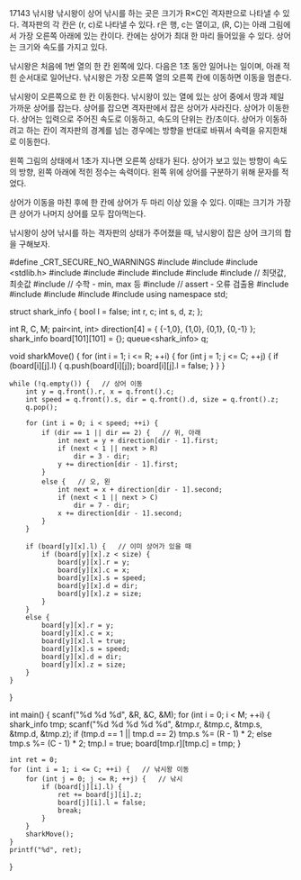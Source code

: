 17143 낚시왕
낚시왕이 상어 낚시를 하는 곳은 크기가 R×C인 격자판으로 나타낼 수 있다. 격자판의 각 칸은 (r, c)로 나타낼 수 있다. 
r은 행, c는 열이고, (R, C)는 아래 그림에서 가장 오른쪽 아래에 있는 칸이다. 칸에는 상어가 최대 한 마리 들어있을 수 있다. 상어는 크기와 속도를 가지고 있다.

낚시왕은 처음에 1번 열의 한 칸 왼쪽에 있다. 다음은 1초 동안 일어나는 일이며, 아래 적힌 순서대로 일어난다. 낚시왕은 가장 오른쪽 열의 오른쪽 칸에 이동하면 이동을 멈춘다.

낚시왕이 오른쪽으로 한 칸 이동한다.
낚시왕이 있는 열에 있는 상어 중에서 땅과 제일 가까운 상어를 잡는다. 상어를 잡으면 격자판에서 잡은 상어가 사라진다.
상어가 이동한다.
상어는 입력으로 주어진 속도로 이동하고, 속도의 단위는 칸/초이다. 상어가 이동하려고 하는 칸이 격자판의 경계를 넘는 경우에는 방향을 반대로 바꿔서 속력을 유지한채로 이동한다.

왼쪽 그림의 상태에서 1초가 지나면 오른쪽 상태가 된다. 상어가 보고 있는 방향이 속도의 방향, 왼쪽 아래에 적힌 정수는 속력이다. 왼쪽 위에 상어를 구분하기 위해 문자를 적었다.

상어가 이동을 마친 후에 한 칸에 상어가 두 마리 이상 있을 수 있다. 이때는 크기가 가장 큰 상어가 나머지 상어를 모두 잡아먹는다.

낚시왕이 상어 낚시를 하는 격자판의 상태가 주어졌을 때, 낚시왕이 잡은 상어 크기의 합을 구해보자.



#define _CRT_SECURE_NO_WARNINGS
#include <numeric>
#include <cstdio>
#include <stdlib.h>
#include <iostream>
#include <cstring>
#include <string>
#include <algorithm>
#include <vector>
#include <climits>   // 최댓값, 최솟값
#include <cmath>   // 수학 - min, max 등
#include <cassert>   // assert - 오류 검출용
#include <queue>
#include <stack>
#include <deque>
#include <map>
#include <set>
using namespace std;

struct shark_info {
	bool l = false;
	int r, c;
	int s, d, z;
};

int R, C, M;
pair<int, int> direction[4] = { {-1,0}, {1,0}, {0,1}, {0,-1} };
shark_info board[101][101] = {};
queue<shark_info> q;

void sharkMove() {
	for (int i = 1; i <= R; ++i) {
		for (int j = 1; j <= C; ++j) {
			if (board[i][j].l) {
				q.push(board[i][j]);
				board[i][j].l = false;
			}
		}
	}

	while (!q.empty()) {   // 상어 이동
		int y = q.front().r, x = q.front().c;
		int speed = q.front().s, dir = q.front().d, size = q.front().z;
		q.pop();

		for (int i = 0; i < speed; ++i) {
			if (dir == 1 || dir == 2) {   // 위, 아래
				int next = y + direction[dir - 1].first;
				if (next < 1 || next > R)
					dir = 3 - dir;
				y += direction[dir - 1].first;
			}
			else {   // 오, 왼
				int next = x + direction[dir - 1].second;
				if (next < 1 || next > C)
					dir = 7 - dir;
				x += direction[dir - 1].second;
			}
		}

		if (board[y][x].l) {   // 이미 상어가 있을 때
			if (board[y][x].z < size) {
				board[y][x].r = y;
				board[y][x].c = x;
				board[y][x].s = speed;
				board[y][x].d = dir;
				board[y][x].z = size;
			}
		}
		else {
			board[y][x].r = y;
			board[y][x].c = x;
			board[y][x].l = true;
			board[y][x].s = speed;
			board[y][x].d = dir;
			board[y][x].z = size;
		}
	}
}

int main() {
	scanf("%d %d %d", &R, &C, &M);
	for (int i = 0; i < M; ++i) {
		shark_info tmp;
		scanf("%d %d %d %d %d", &tmp.r, &tmp.c, &tmp.s, &tmp.d, &tmp.z);
		if (tmp.d == 1 || tmp.d == 2)
			tmp.s %= (R - 1) * 2;
		else
			tmp.s %= (C - 1) * 2;
		tmp.l = true;
		board[tmp.r][tmp.c] = tmp;
	}

	int ret = 0;
	for (int i = 1; i <= C; ++i) {   // 낚시왕 이동
		for (int j = 0; j <= R; ++j) {   // 낚시
			if (board[j][i].l) {
				ret += board[j][i].z;
				board[j][i].l = false;
				break;
			}
		}
		sharkMove();
	}
	printf("%d", ret);
}
